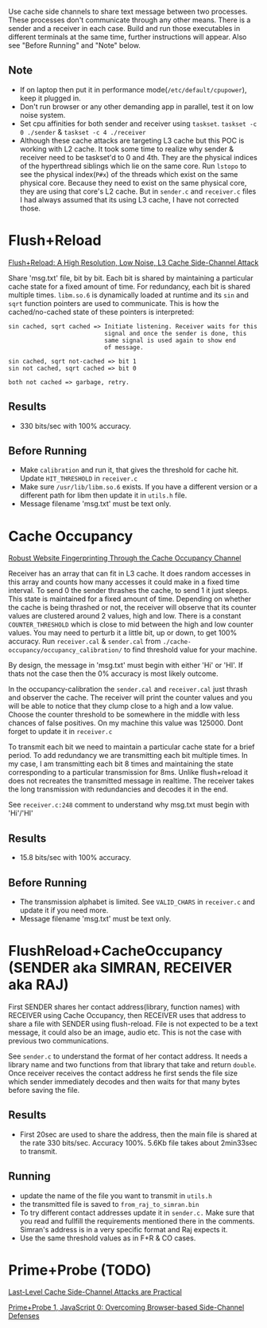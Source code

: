 Use cache side channels to share text message between two processes. These
processes don't communicate through any other means. There is a sender and a
receiver in each case. Build and run those executables in different terminals
at the same time, further instructions will appear. Also see "Before Running" and
"Note" below.

## Note
- If on laptop then put it in performance mode(`/etc/default/cpupower`), keep
  it plugged in.
- Don't run browser or any other demanding app in parallel, test it on low
  noise system.
- Set cpu affinities for both sender and receiver using `taskset`. 
  `taskset -c 0 ./sender` & `taskset -c 4 ./receiver`
- Although these cache attacks are targeting L3 cache but this POC is working
  with L2 cache. It took some time to realize why sender & receiver need to be
  taskset'd to 0 and 4th. They are the physical indices of the hyperthread
  siblings which lie on the same core. Run `lstopo` to see the physical
  index(`P#x`) of the threads which exist on the same physical core.  Because
  they need to exist on the same physical core, they are using that core's L2
  cache. But in `sender.c` and `receiver.c` files I had always assumed that its
  using L3 cache, I have not corrected those.

# Flush+Reload
[Flush+Reload: A High Resolution, Low Noise, L3 Cache Side-Channel
Attack](https://www.usenix.org/system/files/conference/usenixsecurity14/sec14-paper-yarom.pdf)

Share 'msg.txt' file, bit by bit. Each bit is shared by maintaining a
particular cache state for a fixed amount of time. For redundancy, each bit is
shared multiple times. `libm.so.6` is dynamically loaded at runtime and its
`sin` and `sqrt` function pointers are used to communicate. This is how the
cached/no-cached state of these pointers is interpreted:

    sin cached, sqrt cached => Initiate listening. Receiver waits for this
                               signal and once the sender is done, this 
                               same signal is used again to show end 
                               of message.

    sin cached, sqrt not-cached => bit 1
    sin not cached, sqrt cached => bit 0

    both not cached => garbage, retry.

## Results
- 330 bits/sec with 100% accuracy.

## Before Running
- Make `calibration` and run it, that gives the threshold for cache hit. Update
  `HIT_THRESHOLD` in `receiver.c`
- Make sure `/usr/lib/libm.so.6` exists. If you have a different version or a
  different path for libm then update it in `utils.h` file.
- Message filename 'msg.txt' must be text only.

# Cache Occupancy
[Robust Website Fingerprinting Through the
Cache Occupancy Channel](https://www.usenix.org/system/files/sec19-shusterman.pdf)

Receiver has an array that can fit in L3 cache. It does random accesses in this
array and counts how many accesses it could make in a fixed time interval. To
send 0 the sender thrashes the cache, to send 1 it just sleeps. This state is
maintained for a fixed amount of time.  Depending on whether the cache is being
thrashed or not, the receiver will observe that its counter values are
clustered around 2 values, high and low.  There is a constant
`COUNTER_THRESHOLD` which is close to mid between the high and low counter values.
You may need to perturb it a little bit, up or down, to get 100% accuracy.
Run `receiver.cal` & `sender.cal` from `./cache-occupancy/occupancy_calibration/`
to find threshold value for your machine. 

By design, the message in 'msg.txt' must begin with either 'Hi' or 'HI'.
If thats not the case then the 0% accuracy is most likely outcome.

In the occupancy-calibration the `sender.cal` and `receiver.cal` just thrash and
observer the cache. The receiver will print the counter values and you will be
able to notice that they clump close to a high and a low value. Choose the
counter threshold to be somewhere in the middle with less chances of false
positives. On my machine this value was 125000. Dont forget to update it in
`receiver.c`

To transmit each bit we need to maintain a particular cache state for a brief
period. To add redundancy we are transmitting each bit multiple
times. In my case, I am transmitting each bit 8 times and maintaining the state
corresponding to a particular transmission for 8ms. Unlike flush+reload it does not
recreates the transmitted message in realtime. The receiver takes the 
long transmission with redundancies and decodes it in the end.

See `receiver.c:248` comment to understand why msg.txt must begin with 'Hi'/'HI'

## Results
- 15.8 bits/sec with 100% accuracy.

## Before Running
- The transmission alphabet is limited. See `VALID_CHARS` in `receiver.c` and
  update it if you need more.
- Message filename 'msg.txt' must be text only.

# FlushReload+CacheOccupancy (SENDER aka SIMRAN, RECEIVER aka RAJ)
First SENDER shares her contact address(library, function names) with RECEIVER
using Cache Occupancy, then RECEIVER uses that address to share a file with
SENDER using flush-reload. File is not expected to be a text message, it could
also be an image, audio etc. This is not the case with previous two communications.

See `sender.c` to understand the format of her contact address. It needs a
library name and two functions from that library that take and return `double`.
Once receiver receives the contact address he first sends the file size which
sender immediately decodes and then waits for that many bytes before saving the
file. 

## Results
- First 20sec are used to share the address, then the main file is shared at
  the rate 330 bits/sec. Accuracy 100%. 5.6Kb file takes about 2min33sec to transmit.

## Running
- update the name of the file you want to transmit in `utils.h`
- the transmitted file is saved to `from_raj_to_simran.bin`
- To try different contact addresses update it in `sender.c.` Make sure
  that you read and fullfill the requirements mentioned there in 
  the comments. Simran's address is in a very specific format and
  Raj expects it.
- Use the same threshold values as in F+R & CO cases.

# Prime+Probe (TODO)
[Last-Level Cache Side-Channel Attacks are
Practical](https://ieeexplore.ieee.org/stamp/stamp.jsp?tp=&arnumber=7163050)

[Prime+Probe 1, JavaScript 0: Overcoming Browser-based Side-Channel
Defenses](https://arxiv.org/pdf/2103.04952)
